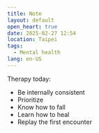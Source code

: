 ```yaml
---
title: Note
layout: default
open_heart: true
date: 2025-02-27 12:54
location: Taipei
tags: 
  - Mental health
lang: en-US
---
```


Therapy today:
- Be internally consistent
- Prioritize
- Know how to fall
- Learn how to heal
- Replay the first encounter
